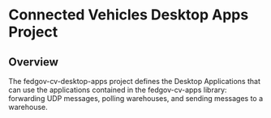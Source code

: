 # Connected Vehicles Desktop Apps Project

## Overview

The fedgov-cv-desktop-apps project defines the Desktop Applications that can use the applications contained in the
fedgov-cv-apps library: forwarding UDP messages, polling warehouses, and sending messages to a warehouse.
